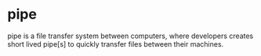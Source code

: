 # pipe
pipe is a file transfer system between computers, where developers creates short lived pipe[s] to quickly transfer files between their machines.
